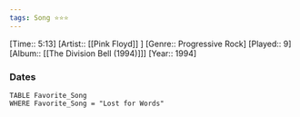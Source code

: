 ```yaml
---
tags: Song ⭐⭐⭐ 
---
```

[Time:: 5:13]
[Artist:: [[Pink Floyd]] ]
[Genre:: Progressive Rock]
[Played:: 9]
[Album:: [[The Division Bell (1994)]]]
[Year:: 1994]
### Dates
````dataview
TABLE Favorite_Song
WHERE Favorite_Song = "Lost for Words"
````